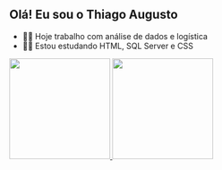 ## Olá! Eu sou o Thiago Augusto

- 👨‍💻 Hoje trabalho com análise de dados e logística
- 👨‍🎓 Estou estudando HTML, SQL Server e CSS

<div>
<a href="https://beacons.ai/thiagoaugusto">
<img height="180" src "https://github-readme-stats.vercel.app/api?username=thiagoaugusto&show_icons=true&theme=dark&include_all_commits=true&count_private=true"/>
<img height="180" src "https://github-readme-stats.vercel.app/api/top-langs/?username=thiagoaugusto&layout=compact&langs_count=16&theme=dark"/>
</div>

